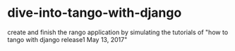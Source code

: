 # dive-into-tango-with-django
create and finish the rango application by simulating the tutorials of "how to tango with django release1 May 13, 2017"
